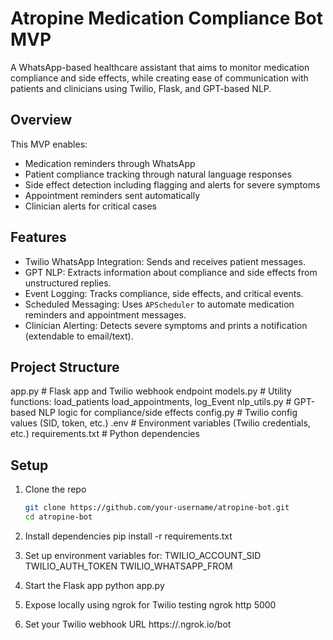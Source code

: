 # Atropine Medication Compliance Bot MVP

A WhatsApp-based healthcare assistant that aims to monitor medication compliance and side effects, while creating ease of communication with patients and clinicians using Twilio, Flask, and GPT-based NLP.

## Overview

This MVP enables:

- Medication reminders through WhatsApp
- Patient compliance tracking through natural language responses
- Side effect detection including flagging and alerts for severe symptoms
- Appointment reminders sent automatically
- Clinician alerts for critical cases

## Features

- Twilio WhatsApp Integration: Sends and receives patient messages.
- GPT NLP: Extracts information about compliance and side effects from unstructured replies.
- Event Logging: Tracks compliance, side effects, and critical events.
- Scheduled Messaging: Uses `APScheduler` to automate medication reminders and appointment messages.
- Clinician Alerting: Detects severe symptoms and prints a notification (extendable to email/text).

## Project Structure

app.py # Flask app and Twilio webhook endpoint
models.py # Utility functions: load_patients load_appointments, log_Event
nlp_utils.py # GPT-based NLP logic for compliance/side effects
config.py # Twilio config values (SID, token, etc.)
.env # Environment variables (Twilio credentials, etc.)
requirements.txt # Python dependencies


## Setup

1. Clone the repo
   ```bash
   git clone https://github.com/your-username/atropine-bot.git
   cd atropine-bot

2. Install dependencies
    pip install -r requirements.txt

3. Set up environment variables for:
    TWILIO_ACCOUNT_SID
    TWILIO_AUTH_TOKEN
    TWILIO_WHATSAPP_FROM

4. Start the Flask app
    python app.py

5. Expose locally using ngrok for Twilio testing
    ngrok http 5000

6. Set your Twilio webhook URL
    https://<your-ngrok-id>.ngrok.io/bot
    

